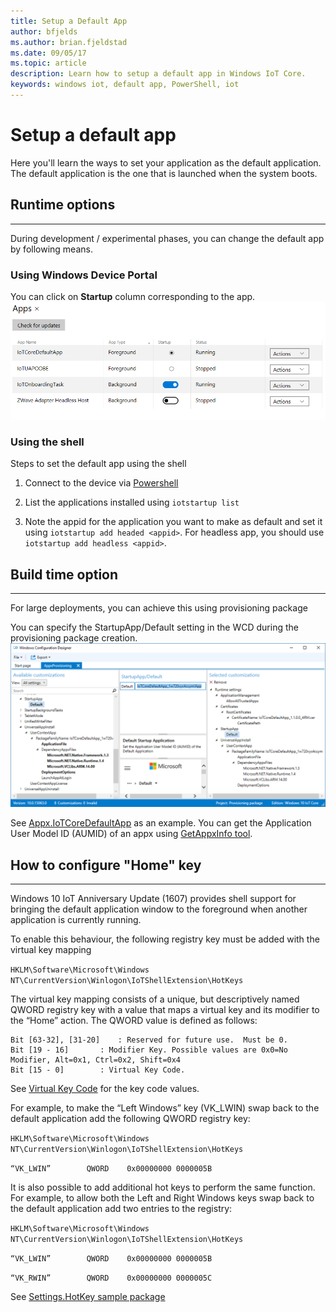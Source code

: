 ```yaml
---
title: Setup a Default App
author: bfjelds
ms.author: brian.fjeldstad
ms.date: 09/05/17
ms.topic: article
description: Learn how to setup a default app in Windows IoT Core.
keywords: windows iot, default app, PowerShell, iot
---
```


# Setup a default app
Here you'll learn the ways to set your application as the default application. The default application is the one that is launched when the system boots.  

## Runtime options
___
During development / experimental phases, you can change the default app by following means.

### Using Windows Device Portal

You can click on **Startup** column corresponding to the app.
![SetupDefaultAppWDP](../media/SetupDefaultApp/DefaultAppWDP.png)

### Using the shell

Steps to set the default app using the shell 

1. Connect to the device via [Powershell](../connect-your-device/PowerShell.md)

2. List the applications installed using `iotstartup list`

3. Note the appid for the application you want to make as default and set it using `iotstartup add headed <appid>`. For headless app, you should use `iotstartup add headless <appid>`.


## Build time option
___
For large deployments, you can achieve this using provisioning package

You can specify the StartupApp/Default setting in the WCD during the provisioning package creation.
![SetupDefaultAppICD](../media/SetupDefaultApp/DefaultAppICD.png)

See [Appx.IoTCoreDefaultApp](https://github.com/ms-iot/iot-adk-addonkit/blob/develop/Source-arm/Packages/Appx.IoTCoreDefaultApp/customizations.xml) as an example. You can get the Application User Model ID (AUMID) of an appx using [GetAppxInfo tool](https://github.com/ms-iot/iot-adk-addonkit/blob/develop/Tools/GetAppxInfo.exe).

## How to configure "Home" key
___

Windows 10 IoT Anniversary Update (1607) provides shell support for bringing the default application window to the foreground when another application is currently running.

To enable this behaviour, the following registry key must be added with the virtual key mapping

   `HKLM\Software\Microsoft\Windows NT\CurrentVersion\Winlogon\IoTShellExtension\HotKeys`

The virtual key mapping consists of a unique, but descriptively named QWORD registry key with a value that maps a virtual key and its modifier to the “Home” action.  The QWORD value is defined as follows:

	Bit [63-32], [31-20]	: Reserved for future use.  Must be 0.
	Bit [19 - 16] 		: Modifier Key. Possible values are 0x0=No Modifier, Alt=0x1, Ctrl=0x2, Shift=0x4
	Bit [15 - 0] 		: Virtual Key Code.  

See [Virtual Key Code](https://msdn.microsoft.com/library/windows/desktop/dd375731(v=vs.85).aspx) for the key code values.


For example, to make the “Left Windows” key (VK_LWIN) swap back to the default application add the following QWORD registry key:

`HKLM\Software\Microsoft\Windows NT\CurrentVersion\Winlogon\IoTShellExtension\HotKeys`

`“VK_LWIN”        QWORD    0x00000000 0000005B`


It is also possible to add additional hot keys to perform the same function.  For example, to allow both the Left and Right Windows keys swap back to the default application add two entries to the registry:

`HKLM\Software\Microsoft\Windows NT\CurrentVersion\Winlogon\IoTShellExtension\HotKeys`

`“VK_LWIN”        QWORD    0x00000000 0000005B`

`“VK_RWIN”        QWORD    0x00000000 0000005C`

See [Settings.HotKey sample package](https://github.com/ms-iot/iot-adk-addonkit/blob/master/Common/Packages/Settings.HotKey/Settings.HotKey.pkg.xml)
